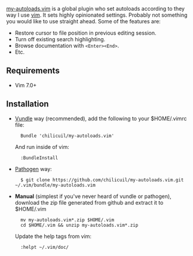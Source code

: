 [my-autoloads.vim](https://github.com/chilicuil/my-autoloads.vim) is a global plugin who set autoloads  according to they way I use [vim](http://vim.org). It sets highly opinionated settings. Probably not something you would like to use straight ahead. Some of the features are:

- Restore cursor to file position in previous editing session.
- Turn off existing search highlighting.
- Browse documentation with `<Enter><End>`.
- Etc.

Requirements
------------

* Vim 7.0+

Installation
------------

- [Vundle](https://github.com/gmarik/vundle) way (recommended), add the following to your $HOME/.vimrc file:

        Bundle 'chilicuil/my-autoloads.vim'

    And run inside of vim:

        :BundleInstall

- [Pathogen](https://github.com/tpope/vim-pathogen) way:

        $ git clone https://github.com/chilicuil/my-autoloads.vim.git ~/.vim/bundle/my-autoloads.vim

- **Manual** (simplest if you've never heard of vundle or pathogen), download the zip file generated from github and extract it to $HOME/.vim

        mv my-autoloads.vim*.zip $HOME/.vim
        cd $HOME/.vim && unzip my-autoloads.vim*.zip

    Update the help tags from vim:

        :helpt ~/.vim/doc/

